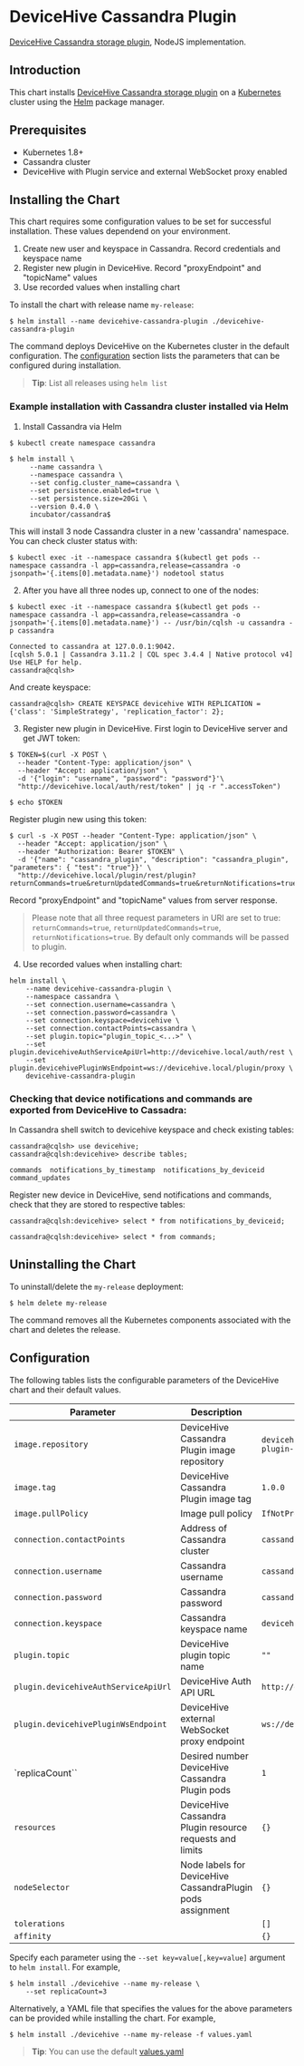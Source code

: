 # DeviceHive Cassandra Plugin
[DeviceHive Cassandra storage plugin](https://github.com/devicehive/devicehive-plugin-cassandra-node), NodeJS implementation.

## Introduction

This chart installs [DeviceHive Cassandra storage plugin](https://github.com/devicehive/devicehive-plugin-cassandra-node) on a [Kubernetes](http://kubernetes.io) cluster using the [Helm](https://helm.sh) package manager.

## Prerequisites

- Kubernetes 1.8+
- Cassandra cluster
- DeviceHive with Plugin service and external WebSocket proxy enabled

## Installing the Chart

This chart requires some configuration values to be set for successful installation. These values dependend on your environment.

1. Create new user and keyspace in Cassandra. Record credentials and keyspace name
2. Register new plugin in DeviceHive. Record "proxyEndpoint" and "topicName" values
3. Use recorded values when installing chart

To install the chart with release name `my-release`:

``` console
$ helm install --name devicehive-cassandra-plugin ./devicehive-cassandra-plugin
```

The command deploys DeviceHive on the Kubernetes cluster in the default configuration. The [configuration](#configuration) section lists the parameters that can be configured during installation.

> **Tip**: List all releases using `helm list`

### Example installation with Cassandra cluster installed via Helm

1. Install Cassandra via Helm
``` console
$ kubectl create namespace cassandra

$ helm install \
     --name cassandra \
     --namespace cassandra \
     --set config.cluster_name=cassandra \
     --set persistence.enabled=true \
     --set persistence.size=20Gi \
     --version 0.4.0 \
     incubator/cassandra$

```
This will install 3 node Cassandra cluster in a new 'cassandra' namespace.
You can check cluster status with:
``` console
$ kubectl exec -it --namespace cassandra $(kubectl get pods --namespace cassandra -l app=cassandra,release=cassandra -o jsonpath='{.items[0].metadata.name}') nodetool status
```

2. After you have all three nodes up, connect to one of the nodes:
``` console
$ kubectl exec -it --namespace cassandra $(kubectl get pods --namespace cassandra -l app=cassandra,release=cassandra -o jsonpath='{.items[0].metadata.name}') -- /usr/bin/cqlsh -u cassandra -p cassandra

Connected to cassandra at 127.0.0.1:9042.
[cqlsh 5.0.1 | Cassandra 3.11.2 | CQL spec 3.4.4 | Native protocol v4]
Use HELP for help.
cassandra@cqlsh>
```
And create keyspace:
``` console
cassandra@cqlsh> CREATE KEYSPACE devicehive WITH REPLICATION = {'class': 'SimpleStrategy', 'replication_factor': 2};
```

3. Register new plugin in DeviceHive.
First login to DeviceHive server and get JWT token:
``` console
$ TOKEN=$(curl -X POST \
  --header "Content-Type: application/json" \
  --header "Accept: application/json" \
  -d '{"login": "username", "password": "password"}'\
  "http://devicehive.local/auth/rest/token" | jq -r ".accessToken")

$ echo $TOKEN
```

Register plugin new using this token:
``` console
$ curl -s -X POST --header "Content-Type: application/json" \
  --header "Accept: application/json" \
  --header "Authorization: Bearer $TOKEN" \
  -d '{"name": "cassandra_plugin", "description": "cassandra_plugin", "parameters": { "test": "true"}}' \
  "http://devicehive.local/plugin/rest/plugin?returnCommands=true&returnUpdatedCommands=true&returnNotifications=true"
```
Record "proxyEndpoint" and "topicName" values from server response.

> Please note that all three request parameters in URI are set to true: `returnCommands=true`, `returnUpdatedCommands=true`, `returnNotifications=true`. By default only commands will be passed to plugin.

4. Use recorded values when installing chart:
``` console
helm install \
    --name devicehive-cassandra-plugin \
    --namespace cassandra \
    --set connection.username=cassandra \
    --set connection.password=cassandra \
    --set connection.keyspace=devicehive \
    --set connection.contactPoints=cassandra \
    --set plugin.topic="plugin_topic_<...>" \
    --set plugin.devicehiveAuthServiceApiUrl=http://devicehive.local/auth/rest \
    --set plugin.devicehivePluginWsEndpoint=ws://devicehive.local/plugin/proxy \
    devicehive-cassandra-plugin
```

### Checking that device notifications and commands are exported from DeviceHive to Cassadra:
In Cassandra shell switch to devicehive keyspace and check existing tables:
``` console
cassandra@cqlsh> use devicehive;
cassandra@cqlsh:devicehive> describe tables;

commands  notifications_by_timestamp  notifications_by_deviceid  command_updates
```

Register new device in DeviceHive, send notifications and commands, check that they are stored to respective tables:
``` console
cassandra@cqlsh:devicehive> select * from notifications_by_deviceid;
```

``` console
cassandra@cqlsh:devicehive> select * from commands;
```

## Uninstalling the Chart

To uninstall/delete the `my-release` deployment:

``` console
$ helm delete my-release
```

The command removes all the Kubernetes components associated with the chart and deletes the release.

## Configuration

The following tables lists the configurable parameters of the DeviceHive chart and their default values.

Parameter | Description | Default
--------- | ----------- | -------
`image.repository` | DeviceHive Cassandra Plugin image repository | `devicehive/devicehive-plugin-cassandra-node`
`image.tag` | DeviceHive Cassandra Plugin image tag | `1.0.0`
`image.pullPolicy` | Image pull policy | `IfNotPresent`
`connection.contactPoints` | Address of Cassandra cluster | `cassandra`
`connection.username` | Cassandra username | `cassandra`
`connection.password` | Cassandra password | `cassandra`
`connection.keyspace` | Cassandra keyspace name | `devicehive`
`plugin.topic` | DeviceHive plugin topic name | `""`
`plugin.devicehiveAuthServiceApiUrl` | DeviceHive Auth API URL | `http://devicehive/auth/rest`
`plugin.devicehivePluginWsEndpoint` | DeviceHive external WebSocket proxy endpoint | `ws://devicehive/plugin/proxy`
`replicaCount`` | Desired number DeviceHive Cassandra Plugin pods | `1`
`resources` | DeviceHive Cassandra Plugin resource requests and limits | `{}`
`nodeSelector` | Node labels for DeviceHive CassandraPlugin pods assignment | `{}`
`tolerations` | | `[]`
`affinity` | | `{}`

Specify each parameter using the `--set key=value[,key=value]` argument to `helm install`. For example,

```console
$ helm install ./devicehive --name my-release \
    --set replicaCount=3
```

Alternatively, a YAML file that specifies the values for the above parameters can be provided while installing the chart. For example,

```console
$ helm install ./devicehive --name my-release -f values.yaml
```

> **Tip**: You can use the default [values.yaml](values.yaml)
